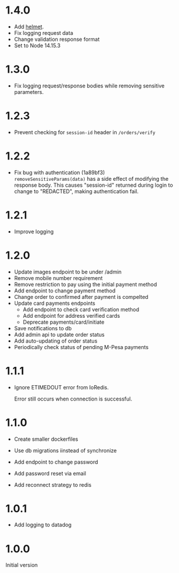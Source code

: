 # 1.4.0

- Add [helmet](https://helmetjs.github.io/).
- Fix logging request data
- Change validation response format
- Set to Node 14.15.3

# 1.3.0

- Fix logging request/response bodies while removing sensitive parameters.

# 1.2.3

- Prevent checking for `session-id` header in `/orders/verify`

# 1.2.2

- Fix bug with authentication (1a89bf3)  
  `removeSensitiveParams(data)` has a side effect of modifying the response body.
  This causes "session-id" returned during login to change to "REDACTED",
  making authentication fail.

# 1.2.1

- Improve logging

# 1.2.0

- Update images endpoint to be under /admin
- Remove mobile number requirement
- Remove restriction to pay using the initial payment method
- Add endpoint to change payment method
- Change order to confirmed after payment is compelted
- Update card payments endpoints
  - Add endpoint to check card verification method
  - Add endpoint for address verified cards
  - Deprecate payments/card/initiate
- Save notifications to db
- Add admin api to update order status
- Add auto-updating of order status
- Periodically check status of pending M-Pesa payments

# 1.1.1

- Ignore ETIMEDOUT error from IoRedis.

  Error still occurs when connection is successful.

# 1.1.0

- Create smaller dockerfiles

- Use db migrations iinstead of synchronize

- Add endpoint to change password

- Add password reset via email

- Add reconnect strategy to redis

# 1.0.1

- Add logging to datadog

# 1.0.0

Initial version
